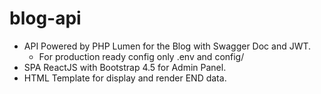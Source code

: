 # blog-api

- API Powered by PHP Lumen for the Blog with Swagger Doc and JWT.
    - For production ready config only .env and config/
- SPA ReactJS with Bootstrap 4.5 for Admin Panel.
- HTML Template for display and render END data.


